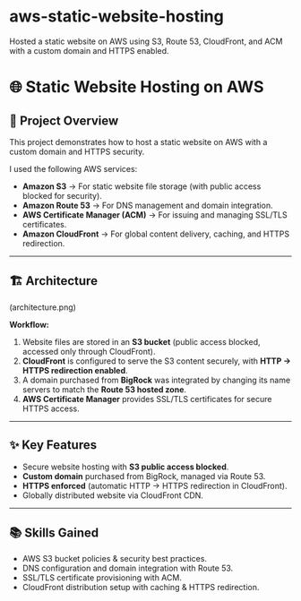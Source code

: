 # aws-static-website-hosting
Hosted a static website on AWS using S3, Route 53, CloudFront, and ACM with a custom domain and HTTPS enabled.

# 🌐 Static Website Hosting on AWS

## 🚀 Project Overview
This project demonstrates how to host a static website on AWS with a custom domain and HTTPS security.  

I used the following AWS services:  
- **Amazon S3** → For static website file storage (with public access blocked for security).  
- **Amazon Route 53** → For DNS management and domain integration.  
- **AWS Certificate Manager (ACM)** → For issuing and managing SSL/TLS certificates.  
- **Amazon CloudFront** → For global content delivery, caching, and HTTPS redirection.

---

## 🏗️ Architecture
(architecture.png)


**Workflow:**  
1. Website files are stored in an **S3 bucket** (public access blocked, accessed only through CloudFront).  
2. **CloudFront** is configured to serve the S3 content securely, with **HTTP → HTTPS redirection enabled**.  
3. A domain purchased from **BigRock** was integrated by changing its name servers to match the **Route 53 hosted zone**.  
4. **AWS Certificate Manager** provides SSL/TLS certificates for secure HTTPS access.  

---

## ✨ Key Features
- Secure website hosting with **S3 public access blocked**.  
- **Custom domain** purchased from BigRock, managed via Route 53.  
- **HTTPS enforced** (automatic HTTP → HTTPS redirection in CloudFront).  
- Globally distributed website via CloudFront CDN.  

---

## 📚 Skills Gained
- AWS S3 bucket policies & security best practices.  
- DNS configuration and domain integration with Route 53.  
- SSL/TLS certificate provisioning with ACM.  
- CloudFront distribution setup with caching & HTTPS redirection.  
